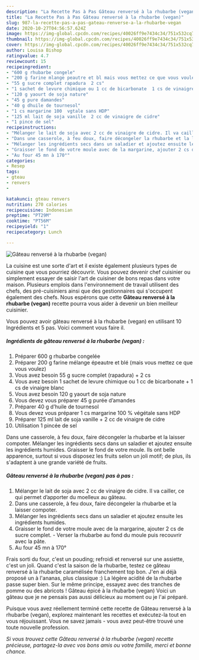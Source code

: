 ```yaml
---
description: "La Recette Pas à Pas Gâteau renversé à la rhubarbe (vegan)"
title: "La Recette Pas à Pas Gâteau renversé à la rhubarbe (vegan)"
slug: 987-la-recette-pas-a-pas-gateau-renverse-a-la-rhubarbe-vegan
date: 2020-10-27T04:56:57.624Z
image: https://img-global.cpcdn.com/recipes/40026ff9e7434c34/751x532cq70/gateau-renverse-a-la-rhubarbe-vegan-photo-principale-de-la-recette.jpg
thumbnail: https://img-global.cpcdn.com/recipes/40026ff9e7434c34/751x532cq70/gateau-renverse-a-la-rhubarbe-vegan-photo-principale-de-la-recette.jpg
cover: https://img-global.cpcdn.com/recipes/40026ff9e7434c34/751x532cq70/gateau-renverse-a-la-rhubarbe-vegan-photo-principale-de-la-recette.jpg
author: Louisa Bishop
ratingvalue: 4.7
reviewcount: 15
recipeingredient:
- "600 g rhubarbe congele"
- "200 g farine mlange peautre et bl mais vous mettez ce que vous voulez"
- "55 g sucre complet rapadura  2 cs"
- "1 sachet de levure chimique ou 1 cc de bicarbonate  1 cs de vinaigre blanc"
- "120 g yaourt de soja nature"
- "45 g pure damandes"
- "40 g dhuile de tournesol"
- "1 cs margarine 100  vgtale sans HDP"
- "125 ml lait de soja vanille  2 cc de vinaigre de cidre"
- "1 pince de sel"
recipeinstructions:
- "Mélanger le lait de soja avec 2 cc de vinaigre de cidre. Il va cailler, ce qui permet d’apporter du moelleux au gâteau."
- "Dans une casserole, à feu doux, faire décongeler la rhubarbe et la laisser compoter."
- "Mélanger les ingrédients secs dans un saladier et ajoutez ensuite les ingrédients humides."
- "Graisser le fond de votre moule avec de la margarine, ajouter 2 cs de sucre complet. Verser la rhubarbe au fond du moule puis recouvrir avec la pâte."
- "Au four 45 mn à 170°"
categories:
- Resep
tags:
- gteau
- renvers
- 

katakunci: gteau renvers  
nutrition: 270 calories
recipecuisine: Indonesian
preptime: "PT29M"
cooktime: "PT56M"
recipeyield: "1"
recipecategory: Lunch

---
```



![Gâteau renversé à la rhubarbe (vegan)](https://img-global.cpcdn.com/recipes/40026ff9e7434c34/751x532cq70/gateau-renverse-a-la-rhubarbe-vegan-photo-principale-de-la-recette.jpg)

La cuisine est une sorte d'art et il existe également plusieurs types de cuisine que vous pourriez découvrir. Vous pouvez devenir chef cuisinier ou simplement essayer de saisir l'art de cuisiner de bons repas dans votre maison. Plusieurs emplois dans l'environnement de travail utilisent des chefs, des pré-cuisiniers ainsi que des gestionnaires qui s'occupent également des chefs. Nous espérons que cette <strong> Gâteau renversé à la rhubarbe (vegan) </strong> recette pourra vous aider à devenir un bien meilleur cuisinier.

<!--inarticleads1-->

Vous pouvez avoir gâteau renversé à la rhubarbe (vegan) en utilisant 10 Ingrédients et 5 pas. Voici comment vous faire il.

##### Ingrédients de gâteau renversé à la rhubarbe (vegan) :

1. Préparer 600 g rhubarbe congelée
1. Préparer 200 g farine mélange épeautre et blé (mais vous mettez ce que vous voulez)
1. Vous avez besoin 55 g sucre complet (rapadura) + 2 cs
1. Vous avez besoin 1 sachet de levure chimique ou 1 cc de bicarbonate + 1 cs de vinaigre blanc
1. Vous avez besoin 120 g yaourt de soja nature
1. Vous devez vous préparer 45 g purée d’amandes
1. Préparer 40 g d’huile de tournesol
1. Vous devez vous préparer 1 cs margarine 100 % végétale sans HDP
1. Préparer 125 ml lait de soja vanille + 2 cc de vinaigre de cidre​
1. Utilisation 1 pincée de sel


Dans une casserole, à feu doux, faire décongeler la rhubarbe et la laisser compoter. Mélanger les ingrédients secs dans un saladier et ajoutez ensuite les ingrédients humides. Graisser le fond de votre moule. Ils ont belle apparence, surtout si vous disposez les fruits selon un joli motif; de plus, ils s&#39;adaptent à une grande variété de fruits. 

<!--inarticleads2-->

##### Gâteau renversé à la rhubarbe (vegan) pas à pas :

1. Mélanger le lait de soja avec 2 cc de vinaigre de cidre. Il va cailler, ce qui permet d’apporter du moelleux au gâteau.
1. Dans une casserole, à feu doux, faire décongeler la rhubarbe et la laisser compoter.
1. Mélanger les ingrédients secs dans un saladier et ajoutez ensuite les ingrédients humides.
1. Graisser le fond de votre moule avec de la margarine, ajouter 2 cs de sucre complet. - Verser la rhubarbe au fond du moule puis recouvrir avec la pâte.
1. Au four 45 mn à 170°


Frais sorti du four, c&#39;est un pouding; refroidi et renversé sur une assiette, c&#39;est un joli. Quand c&#39;est la saison de la rhubarbe, testez ce gâteau renversé à la rhubarbe caramélisée franchement top bon. J&#39;en ai déjà proposé un à l&#39;ananas, plus classique :) La légère acidité de la rhubarbe passe super bien. Sur le même principe, essayez avec des tranches de pomme ou des abricots ! Gâteau épicé à la rhubarbe (vegan) Voici un gâteau que je ne pensais pas aussi délicieux au moment ou je l&#39;ai préparé. 

<!--inarticleads1-->

<p>
Puisque vous avez réellement terminé cette recette de Gâteau renversé à la rhubarbe (vegan), explorez maintenant les recettes et exécutez-la tout en vous réjouissant. Vous ne savez jamais - vous avez peut-être trouvé une toute nouvelle profession.
</p>

<p>
<i>Si vous trouvez cette Gâteau renversé à la rhubarbe (vegan) recette précieuse, partagez-la avec vos bons amis ou votre famille, merci et bonne chance.</i>
</p>
